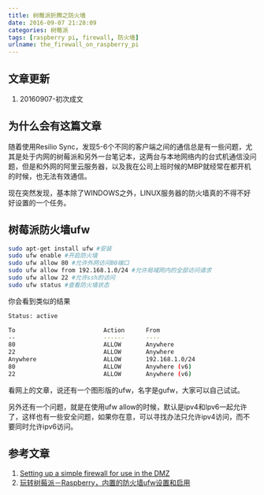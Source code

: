 ```yaml
---
title: 树莓派折腾之防火墙
date: 2016-09-07 21:28:09
categories: 树莓派
tags: [raspberry pi, firewall, 防火墙]
urlname: the_firewall_on_raspberry_pi
---
```


## 文章更新

1. 20160907-初次成文

## 为什么会有这篇文章

随着使用Resilio Sync，发现5-6个不同的客户端之间的通信总是有一些问题，尤其是处于内网的树莓派和另外一台笔记本，这两台与本地网络内的台式机通信没问题，但是和外网的阿里云服务器，以及我在公司上班时候的MBP就经常在都开机的时候，也无法有效通信。

现在突然发现，基本除了WINDOWS之外，LINUX服务器的防火墙真的不得不好好设置的一个任务。<!-- more -->

## 树莓派防火墙ufw

``` bash
sudo apt-get install ufw #安装
sudo ufw enable #开启防火墙
sudo ufw allow 80 #允许外网访问80端口
sudo ufw allow from 192.168.1.0/24 #允许局域网内的全部访问请求
sudo ufw allow 22 #允许ssh的访问
sudo ufw status #查看防火墙状态
```

你会看到类似的结果

``` bash
Status: active

To                         Action      From
--                         ------      ----
80                         ALLOW       Anywhere
22                         ALLOW       Anywhere
Anywhere                   ALLOW       192.168.1.0/24
80                         ALLOW       Anywhere (v6)
22                         ALLOW       Anywhere (v6)
```

看网上的文章，说还有一个图形版的ufw，名字是gufw，大家可以自己试试。

另外还有一个问题，就是在使用ufw allow的时候，默认是ipv4和Ipv6一起允许了，这样也有一些安全问题，如果你在意，可以寻找办法只允许ipv4访问，而不要同时允许ipv6访问。

## 参考文章

1. [Setting up a simple firewall for use in the DMZ
](https://www.raspberrypi.org/forums/viewtopic.php?f=26&t=47115)
2. [玩转树莓派－Raspberry，内置的防火墙ufw设置和启用](http://my.oschina.net/u/2306127/blog/392546)

